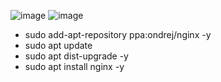 ![image](https://img.shields.io/badge/Nginx-009639?style=for-the-badge&logo=nginx&logoColor=white)
![image](https://img.shields.io/badge/Ubuntu-E95420?style=for-the-badge&logo=ubuntu&logoColor=white)


- sudo add-apt-repository ppa:ondrej/nginx -y
- sudo apt update
- sudo apt dist-upgrade -y
- sudo apt install nginx -y
